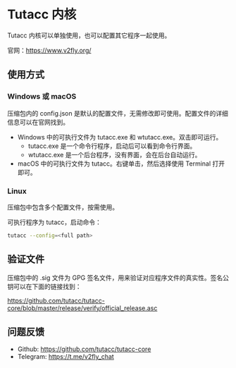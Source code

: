 # Tutacc 内核

Tutacc 内核可以单独使用，也可以配置其它程序一起使用。

官网：https://www.v2fly.org/

## 使用方式

### Windows 或 macOS

压缩包内的 config.json 是默认的配置文件，无需修改即可使用。配置文件的详细信息可以在官网找到。

* Windows 中的可执行文件为 tutacc.exe 和 wtutacc.exe。双击即可运行。
  * tutacc.exe 是一个命令行程序，启动后可以看到命令行界面。
  * wtutacc.exe 是一个后台程序，没有界面，会在后台自动运行。
* macOS 中的可执行文件为 tutacc。右键单击，然后选择使用 Terminal 打开即可。

### Linux

压缩包中包含多个配置文件，按需使用。

可执行程序为 tutacc，启动命令：

```bash
tutacc --config=<full path>
```

## 验证文件

压缩包中的 .sig 文件为 GPG 签名文件，用来验证对应程序文件的真实性。签名公钥可以在下面的链接找到：

https://github.com/tutacc/tutacc-core/blob/master/release/verify/official_release.asc

## 问题反馈

* Github: https://github.com/tutacc/tutacc-core
* Telegram: https://t.me/v2fly_chat
